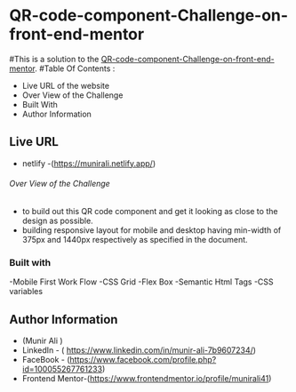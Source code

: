 # QR-code-component-Challenge-on-front-end-mentor

#This is a solution to the [QR-code-component-Challenge-on-front-end-mentor](https://www.frontendmentor.io/challenges/single-price-grid-component-5ce41129d0ff452fec5abbbc).
#Table Of Contents :
- Live URL of the website
- Over View of the Challenge
- Built With
- Author Information
## Live URL
- netlify -(https://munirali.netlify.app/)
###### Over View of the Challenge
- to build out this QR code component and get it looking as close to the design as possible.
- building responsive layout for mobile and desktop having min-width of 375px and 1440px respectively as  specified in the document.

### Built with
-Mobile First Work Flow
-CSS Grid
-Flex Box
-Semantic Html Tags
-CSS variables

## Author Information
 -  (Munir Ali )
 - LinkedIn - ( https://www.linkedin.com/in/munir-ali-7b9607234/)
 - FaceBook - (https://www.facebook.com/profile.php?id=100055267761233)
 - Frontend Mentor-(https://www.frontendmentor.io/profile/munirali41)
 

